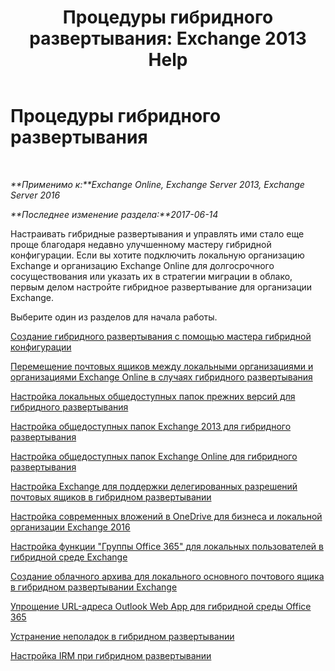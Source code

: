 ﻿---
title: 'Процедуры гибридного развертывания: Exchange 2013 Help'
TOCTitle: Процедуры гибридного развертывания
ms:assetid: cbbe558d-1ae2-49ed-bd97-2013349fef35
ms:mtpsurl: https://technet.microsoft.com/ru-ru/library/JJ200788(v=EXCHG.150)
ms:contentKeyID: 50489604
ms.date: 05/23/2018
mtps_version: v=EXCHG.150
ms.translationtype: MT
---

# Процедуры гибридного развертывания

 

_**Применимо к:**Exchange Online, Exchange Server 2013, Exchange Server 2016_

_**Последнее изменение раздела:**2017-06-14_

Настраивать гибридные развертывания и управлять ими стало еще проще благодаря недавно улучшенному мастеру гибридной конфигурации. Если вы хотите подключить локальную организацию Exchange и организацию Exchange Online для долгосрочного сосуществования или указать их в стратегии миграции в облако, первым делом настройте гибридное развертывание для организации Exchange.

Выберите один из разделов для начала работы.

[Создание гибридного развертывания с помощью мастера гибридной конфигурации](create-a-hybrid-deployment-with-the-hybrid-configuration-wizard-exchange-2013-help.md)

[Перемещение почтовых ящиков между локальными организациями и организациями Exchange Online в случаях гибридного развертывания](move-mailboxes-between-on-premises-and-exchange-online-organizations-in-hybrid-deployments-exchange-2013-help.md)

[Настройка локальных общедоступных папок прежних версий для гибридного развертывания](configure-legacy-on-premises-public-folders-for-a-hybrid-deployment-exchange-2013-help.md)

[Настройка общедоступных папок Exchange 2013 для гибридного развертывания](configure-exchange-2013-public-folders-for-a-hybrid-deployment-exchange-2013-help.md)

[Настройка общедоступных папок Exchange Online для гибридного развертывания](configure-exchange-online-public-folders-for-a-hybrid-deployment-exchange-2013-help.md)

[Настройка Exchange для поддержки делегированных разрешений почтовых ящиков в гибридном развертывании](configure-exchange-to-support-delegated-mailbox-permissions-in-a-hybrid-deployment-exchange-2013-help.md)

[Настройка современных вложений в OneDrive для бизнеса и локальной организации Exchange 2016](configure-document-collaboration-with-onedrive-for-business-and-exchange-2016-on-premises-exchange-2013-help.md)

[Настройка функции "Группы Office 365" для локальных пользователей в гибридной среде Exchange](configure-office-365-groups-with-on-premises-exchange-hybrid-exchange-2013-help.md)

[Создание облачного архива для локального основного почтового ящика в гибридном развертывании Exchange](create-a-cloud-based-archive-for-an-on-premises-primary-mailbox-in-an-exchange-hybrid-deployment-exchange-online-help.md)

[Упрощение URL-адреса Outlook Web App для гибридной среды Office 365](simplify-the-outlook-web-app-url-for-office-365-hybrid-exchange-2013-help.md)

[Устранение неполадок в гибридном развертывании](troubleshoot-a-hybrid-deployment-exchange-2013-help.md)

[Настройка IRM при гибридном развертывании](irm-in-exchange-hybrid-deployments-exchange-2013-help.md)

